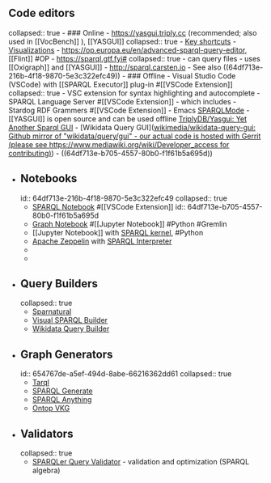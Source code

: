 ## Code editors
collapsed:: true
	- ### Online
		- https://yasgui.triply.cc (recommended; also used in [[VocBench]] ), [[YASGUI]]
		  collapsed:: true
			- [Key shortcuts](https://triply.cc/docs/yasgui#supported-key-combinations)
			- [Visualizations](https://triply.cc/docs/yasgui#supported-key-combinations)
		- https://op.europa.eu/en/advanced-sparql-query-editor, [[Flint]] #OP
		- https://sparql.gtf.fyi#
		  collapsed:: true
			- can query files
			- uses [[Oxigraph]] and [[YASGUI]]
		- http://sparql.carsten.io
		- See also ((64df713e-216b-4f18-9870-5e3c322efc49))
	- ### Offline
		- Visual Studio Code (VSCode) with [[SPARQL Executor]] plug-in #[[VSCode Extension]]
		  collapsed:: true
			- VSC extension for syntax highlighting and autocomplete
				- SPARQL Language Server #[[VSCode Extension]]
					- which includes
						- Stardog RDF Grammers #[[VSCode Extension]]
		- Emacs [SPARQLMode](https://www.emacswiki.org/emacs/SPARQLMode)
		- [[YASGUI]] is open source and can be used offline [TriplyDB/Yasgui: Yet Another Sparql GUI](https://github.com/TriplyDB/Yasgui)
		- [Wikidata Query GUI]([wikimedia/wikidata-query-gui: Github mirror of "wikidata/query/gui" - our actual code is hosted with Gerrit (please see https://www.mediawiki.org/wiki/Developer_access for contributing)](https://github.com/wikimedia/wikidata-query-gui))
		- ((64df713e-b705-4557-80b0-f1f61b5a695d))
- ## Notebooks
  id:: 64df713e-216b-4f18-9870-5e3c322efc49
  collapsed:: true
	- [SPARQL Notebook](https://marketplace.visualstudio.com/items?itemName=Zazuko.sparql-notebook) #[[VSCode Extension]]
	  id:: 64df713e-b705-4557-80b0-f1f61b5a695d
	- [Graph Notebook](https://github.com/aws/graph-notebook) #[[Jupyter Notebook]] #Python #Gremlin
	- [[Jupyter Notebook]] with [SPARQL kernel](https://github.com/paulovn/sparql-kernel), #Python
	- [Apache Zeppelin](https://zeppelin.apache.org/) with [SPARQL Interpreter](https://zeppelin.apache.org/docs/0.9.0/interpreter/sparql.html)
	-
	-
- ## Query Builders
  collapsed:: true
	- [Sparnatural](https://github.com/sparna-git/Sparnatural)
	- [Visual SPARQL Builder](https://leipert.github.io/vsb/#home)
	- [Wikidata Query Builder](https://query.wikidata.org/querybuilder/?uselang=en)
- ## Graph Generators
  id:: 654767de-a5ef-494d-8abe-66216362dd61
  collapsed:: true
	- [Tarql](http://tarql.github.io)
	- [SPARQL Generate](https://ci.mines-stetienne.fr/sparql-generate/)
	- [SPARQL Anything](https://sparql-anything.cc)
	- [Ontop VKG](https://ontop-vkg.org)
- ## Validators
  collapsed:: true
	- [SPARQLer Query Validator](https://sparql.org/query-validator.html) - validation and optimization (SPARQL algebra)